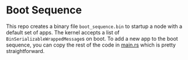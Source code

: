 # Boot Sequence
This repo creates a binary file `boot_sequence.bin` to startup a node with a default set of apps. The kernel accepts a list of `BinSerializableWrappedMessage`s on boot. To add a new app to the boot sequence, you can copy the rest of the code in [main.rs](./src/main.rs) which is pretty straightforward.